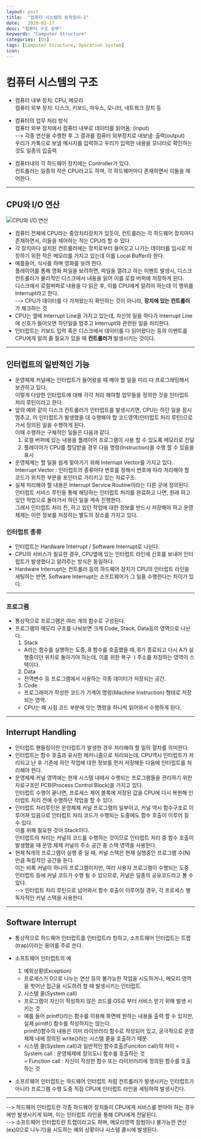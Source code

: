 ```yaml
---
layout: post
title:  "컴퓨터 시스템의 동작원리-2"
date:   2020-02-17
desc: "컴퓨터 구조 공부"
keywords: "Computer Structure"
categories: [Os]
tags: [Computer Structure, Operation System]
icon: 
---
```



# 컴퓨터 시스템의 구조   
* 컴퓨터 내부 장치: CPU, 메모리   
  컴퓨터 외부 장치: 디스크, 키보드, 마우스, 모니터, 네트워크 장치 등   

* 컴퓨터의 업무 처리 방식   
컴퓨터 외부 장치에서 컴퓨터 내부로 데이터를 읽어옴: (input)   
--> 각종 연산을 수행한 후 그 결과를 컴퓨터 외부장치로 내보냄: 출력(output)      
우리가 카톡으로 보낼 메시지를 입력하고 우리가 입력한 내용을 모니터로 확인하는 것도 일종의 입출력   
   
* 컴퓨터내의 각 하드웨어 장치에는 Controller가 있다.   
컨트롤러는 일종의 작은 CPU라고도 하며, 각 하드웨어마다 존재하면서 이들을 제어한다.   

- - -   
## CPU와 I/O 연산   
![CPU와 I/O 연산](https://eunhyejung.github.io/assets/contents/content02.PNG)   
* 컴퓨터 전체에 CPU라는 중앙처리장치가 있듯이, 컨트롤러는 각 하드웨어 장치마다 존재하면서, 이들을 제어하는 작는 CPU라 할 수 있다.
* 각 장치마다 설치된 컨트롤러에는 장치로부터 들어오고 나가는 데이터를 임시로 저장하기 위한 작은 메모리를 가지고 있는데 이를 Local Buffer라 한다.
* 예를들어, 식사를 하며 영화를 보려 한다.   
  플레이어를 통해 영화 파일을 보려하면, 파일을 열려고 하는 이벤트 발생시, 디스크 컨트롤러가 물리적인 디스크에서 내용을 읽어 이를 로컬 버퍼에 저장하게 된다.   
  디스크에서 로컬버퍼로 내용을 다 읽은 후, 이를 CPU에게 알려야 하는데 이 행위를 Interrupt라고 한다.   
  --> CPU가 데이터를 다 가져왔는지 확인하는 것이 아니라, **장치에 있는 컨트롤러**가 체크하는 것
* CPU는 옆에 Interrupt Line을 가지고 있는데, 자신의 일을 하다가 Interrupt Line에 신호가 들어오면 하던일을 멈추고 Interrupt와 관련된 일을 처리한다.   
* 인터럽트는 키보드 입력 혹은 디스크에서 데이터를 다 읽어왔다는 등의 이벤트를 CPU에게 알려 줄 필요가 있을 때 **컨트롤러가** 발생시키는 것이다.   
- - -

## 인터럽트의 일반적인 기능   
* 운영체제 커널에는 인터럽트가 들어왔을 때 해야 할 일을 미리 다 프로그래밍해서 보관하고 있다.   
  이렇게 다양한 인터럽트에 대해 각각 처리 해야할 업무들을 정의한 것을 인터럽트 처리 루틴이라고 한다.   
* 앞의 예와 같이 디스크 컨트롤러가 인터럽트를 발생시키면, CPU는 하던 일을 잠시 멈추고, 이 인터럽트가 발생했을 대 수행해야 할 코드영역(인터럽트 처리 루틴)으로 가서 정의된 일을 수행하게 된다.   
  이때 수행하는 구체적인 일들은 다음과 같다.
  1. 로컬 버퍼에 있는 내용을 플레이어 프로그램이 사용 할 수 있도록 메모리로 전달
  2. 플레이어가 CPU를 할당받을 경우 다음 명령(Instruction)을 수행 할 수 있음을 표시
* 운영체제는 할 일을 쉽게 찾아가기 위해 Interrupt Vector를 가지고 있다.   
  Interrupt Vector : 인터럽트의 종류마다 번호를 정해서 번호에 따라 처리해야 할 코드가 위치한 부분을 포인터로 가리키고 있는 자료구조.
* 실제 처리해야 할 내용은 Interrupt Service Routine이라는 다른 곳에 정의된다.   
  인터럽트 서비스 루틴을 통해 해당하는 인터럽트 처리를 완료하고 나면, 원래 하고 있던 작업으로 돌아가서 하던 일을 계속 진행한다.   
  그래서 인터럽트 처리 전, 하고 있던 작업에 대한 정보를 반드시 저장해야 하고 운영체제는 이런 정보를 저장하는 별도의 장소를 가지고 있다.
  
### 인터럽트 종류
* 인터럽트는 Hardware Interrupt / Software Interrupt로 나뉜다.
* CPU의 서비스가 필요한 경우, CPU옆에 있는 인터럽트 라인에 신호를 보내어 인터럽트가 발생했다고 알려주는 방식은 동일하다.
* Hardware Interrupt는 컨트롤러 등의 하드웨어 장치가 CPU의 인터럽트 라인을 세팅하는 반면, Software Interrupt는 소프트웨어가 그 일을 수행한다는 차이가 있다.

- - -   

### 프로그램
* 통상적으로 프로그램은 여러 개의 함수로 구성된다.
* 프로그램의 메모리 구조를 나눠보면 크게 Code, Stack, Data등의 영역으로 나뉜다.
  1. Stack   
    - A라는 함수를 실행하는 도중, B 함수를 호출했을 때, B가 종료되고 다시 A가 실행중이던 위치로 돌아가야 하는데, 이를 위한 복구 ㅣ주소를 저장하는 영역이 스택이다.
  2. Data
    - 전역변수 등 프로그램에서 사용하는 각종 데이터가 저장되는 공간.
  3. Code
    - 프로그래머가 작성한 코드가 기계어 명령(Machine Instruction) 형태로 저장되는 영역.   
    - CPU는 매 시점 코드 부분에 잇는 명령을 하나씩 읽어와서 수행하게 된다.
    
- - -   
  
## Interrupt Handling
* 인터럽트 핸들링이란 인터럽트가 발생한 경우 처리해야 할 일의 절차를 의미한다.
* 인터럽트는 함수 호출과 유사한 메커니즘으로 처리되는데, CPU역시 인터럽트가 처리되고 난 후 기존에 하던 작업에 대한 정보를 먼저 저장해둔 다음에 인터럽트를 처리해야 한다. 
* 운영체제 커널 영역에는 현재 시스템 내에서 수행되는 프로그램들을 관리하기 위한 자료구조인 PCB(Process Control Block)을 가지고 있다.   
  인터럽트 수행이 끝나면, 프로세스 제어 블록에 저장된 값을 CPU에 다시 복원해 인터럽트 처리 전에 수행하던 작업을 할 수 있다.
* 인터럽트 처리루틴은 운영체제 커널 프로그램의 일부이고, 커널 역시 함수구조로 이루어져 있음으로 인터럽트 처리 코드가 수행되는 도중에도 함수 호출이 이루어 질 수 있다.   
  이를 위해 필요한 것이 Stack이다.   
  인터럽트의 처리는 커널의 코드를 수행하는 것이므로 인터럽트 처리 중 함수 호출이 발생했을 때 운영 체제 커널의 주소 공간 중 스택 영역을 사용한다.
* 현재 N개의 프로그램이 실행 중 일 때, 커널 스택은 현재 실행중인 프로그램 수(N) 만큼 독립적인 공간을 둔다.   
  이는 비록 커널이 하나의 프로그램이지만, 여러 사용자 프로그램이 수행되는 도중 인터럽트 등에 커널 코드가 수행 될 수 있으므로, 커널은 일종의 공유코드라고 볼  수 있다.   
  --> 인터럽트 처리 루틴으로 넘어와서 함수 호출이 이루어질 경우, 각 프로세스 별 독자적인 커널 스택을 사용한다.
   
- - -   

## Software Interrupt
* 통상적으로 하드웨어 인터럽트를 인터럽트라 칭하고, 소프트웨어 인터럽트는 트랩(trap)이라는 용어를 주로 쓴다.
* 소프트웨어 인터럽트의 예
  1. 예외상황(Exception)
    - 프로세스가 0으로 나누는 연산 등의 불가능한 작업을 시도하거나, 메모리 영역을 벗어난 접근을 시도하려 할 때 발생시키는 인터럽트.
  2. 시스템 콜(System call)
    - 프로그램이 자신이 작성하지 않은 코드를 OS로 부터 서비스 받기 위해 발생 시키는 것
    - 예를 들어 printf()라는 함수를 이용해 화면에 원하는 내용을 출력 할 수 있지만, 실제 pirntf() 함수를 작성하지는 않는다.   
      printf()함수의 내용은 이미 라이브러리 함수로 작성되어 있고, 궁극적으로 운영체제 내에 정의된 write()라는 시스템 콜을 호출하기 때문.
    - 시스템 콜(System call)과 일반적인 함수호출(Funciton call)의 차이
      = System call : 운영체제에 정의도니 함수를 호출하는 것   
      = Function call : 자신이 작성한 함수 또는 라이브러리에 정의된 함수를 호출하는 것
      
* 소프르웨어 인터럽트는 하드웨어 인터럽트 처럼 컨트롤러가 발생시키는 인터럽트가 아니라 프로그램 수행 도중 직접 CPU에 인터럽트 라인을 세팅하여 발생시킨다.
   
- - -   

--> 하드웨어 인터럽트란 각종 하드웨어 장치들이 CPU에게 서비스를 받아야 하는 경우에만 발생시키게 되며, 이는 인터럽트 라인을 통해 CPU에게 전달된다.   
--> 소프트웨어 인터럽트란 트랩이라고도 하며, 메모리영역 침범이나 불가능한 연산(ex)0으로 나누기)을 시도하는 예외 상황이나 시스템 콜시에 발생된다.


